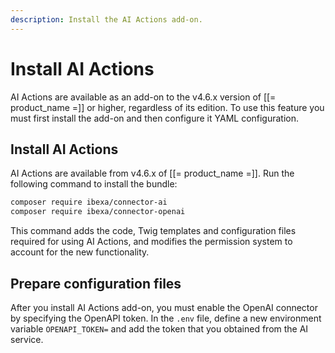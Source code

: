 ```yaml
---
description: Install the AI Actions add-on.
---
```


# Install AI Actions

AI Actions are available as an add-on to the v4.6.x version of [[= product_name =]] or higher, regardless of its edition.
To use this feature you must first install the add-on and then configure it YAML configuration.

## Install AI Actions

AI Actions are available from v4.6.x of [[= product_name =]].
Run the following command to install the bundle:

``` bash
composer require ibexa/connector-ai
composer require ibexa/connector-openai
```

This command adds the code, Twig templates and configuration files required for using AI Actions, and modifies the permission system to account for the new functionality.

## Prepare configuration files

After you install AI Actions add-on, you must enable the OpenAI connector by specifying the OpenAPI token.
In the `.env` file, define a new environment variable `OPENAPI_TOKEN=` and add the token that you obtained from the AI service.